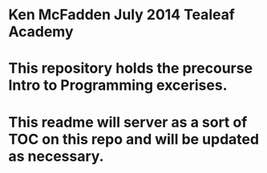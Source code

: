 #  Ken McFadden  July 2014  Tealeaf Academy
#  This repository holds the  precourse Intro to Programming excerises.

#   This readme will server as a sort of TOC on this repo and will be updated  as necessary.